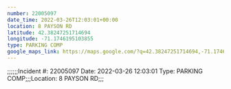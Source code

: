 ```yaml
---
number: 22005097
date_time: 2022-03-26T12:03:01+00:00
location: 8 PAYSON RD
latitude: 42.38247251714694
longitude: -71.1746195103855
type: PARKING COMP
google_maps_link: https://maps.google.com/?q=42.38247251714694,-71.1746195103855
---
```


;;;;;;Incident #: 22005097  Date: 2022-03-26 12:03:01   Type: PARKING COMP;;;Location: 8 PAYSON RD;;;
